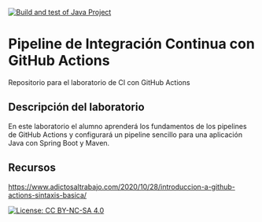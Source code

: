 [![Build and test of Java Project](https://github.com/ETSISI-EMS/ems2023_lab_1_3_ci_github_actions-Kekon130/actions/workflows/main.yml/badge.svg)](https://github.com/ETSISI-EMS/ems2023_lab_1_3_ci_github_actions-Kekon130/actions/workflows/main.yml)

# Pipeline de Integración Continua con GitHub Actions

Repositorio para el laboratorio de CI con GitHub Actions

## Descripción del laboratorio

En este laboratorio el alumno aprenderá los fundamentos de los pipelines de GitHub Actions y configurará un pipeline
sencillo para una aplicación Java con Spring Boot y Maven. 

## Recursos
https://www.adictosaltrabajo.com/2020/10/28/introduccion-a-github-actions-sintaxis-basica/

[![License: CC BY-NC-SA 4.0](https://img.shields.io/badge/License-CC_BY--NC--SA_4.0-lightgrey.svg)](https://creativecommons.org/licenses/by-nc-sa/4.0/)
